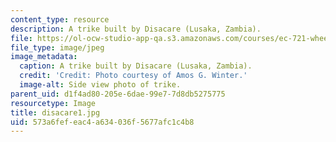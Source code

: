 ```yaml
---
content_type: resource
description: A trike built by Disacare (Lusaka, Zambia).
file: https://ol-ocw-studio-app-qa.s3.amazonaws.com/courses/ec-721-wheelchair-design-in-developing-countries-spring-2009/573a6fefeac4a634036f5677afc1c4b8_disacare1.jpg
file_type: image/jpeg
image_metadata:
  caption: A trike built by Disacare (Lusaka, Zambia).
  credit: 'Credit: Photo courtesy of Amos G. Winter.'
  image-alt: Side view photo of trike.
parent_uid: d1f4ad80-205e-6dae-99e7-7d8db5275775
resourcetype: Image
title: disacare1.jpg
uid: 573a6fef-eac4-a634-036f-5677afc1c4b8
---
```

